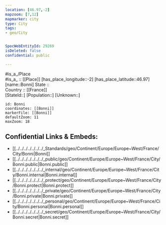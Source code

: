 ```yaml
---
location: [46.97,-2] 
mapzoom: [7,12] 
mapmarker: city 
type: City
tags:
- geo/City


SpocWebEntityId: 29269
isDeleted: false
confidential: public

---
```

#is_a_/Place  
#is_a_ :: [[Place]] 
[has_place_longitude::-2] 
[has_place_latitude::46.97] 
[name::Bonni] 
State ::  
Country :: [[France]]  
[StateId::] 
[Population::] 
[Unknown::] 


```leaflet
id: Bonni
coordinates: [[Bonni]] 
markerFile: [[Bonni]] 
defaultZoom: 11 
maxZoom: 18
```


## Confidential Links & Embeds: 
- [[../../../../../../../_Standards/geo/Continent/Europe/Europe~West/France/City/Bonni|Bonni]] 
- [[../../../../../../../_public/geo/Continent/Europe/Europe~West/France/City/Bonni.public|Bonni.public]] 
- [[../../../../../../../_internal/geo/Continent/Europe/Europe~West/France/City/Bonni.internal|Bonni.internal]] 
- [[../../../../../../../_protect/geo/Continent/Europe/Europe~West/France/City/Bonni.protect|Bonni.protect]] 
- [[../../../../../../../_private/geo/Continent/Europe/Europe~West/France/City/Bonni.private|Bonni.private]] 
- [[../../../../../../../_personal/geo/Continent/Europe/Europe~West/France/City/Bonni.personal|Bonni.personal]] 
- [[../../../../../../../_secret/geo/Continent/Europe/Europe~West/France/City/Bonni.secret|Bonni.secret]] 
